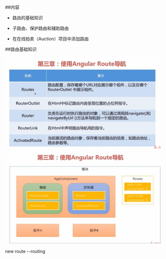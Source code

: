 ##内容

- 路由的基础知识

- 子路由、保护路由和辅助路由

- 在在线拍卖（Auction）项目中添加路由



##路由基础知识

![](/assets/360截图20171018195933459.jpg)

![](/assets/360截图20171018200436473.jpg)


new route --routing






















































































